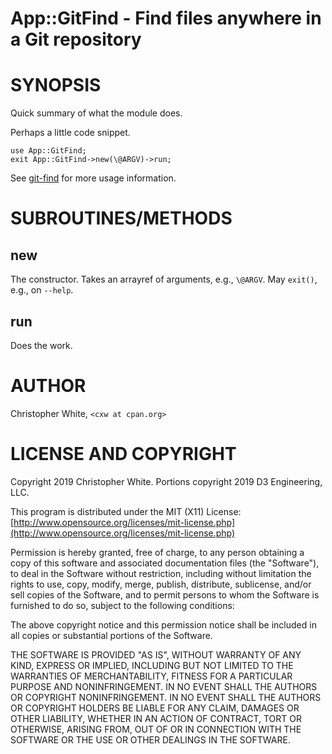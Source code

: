 # App::GitFind - Find files anywhere in a Git repository


# SYNOPSIS

Quick summary of what the module does.

Perhaps a little code snippet.

    use App::GitFind;
    exit App::GitFind->new(\@ARGV)->run;

See [git-find](https://metacpan.org/pod/git-find) for more usage information.

# SUBROUTINES/METHODS

## new

The constructor.  Takes an arrayref of arguments, e.g., `\@ARGV`.  May
`exit()`, e.g., on `--help`.

## run

Does the work.

# AUTHOR

Christopher White, `<cxw at cpan.org>`

# LICENSE AND COPYRIGHT

Copyright 2019 Christopher White.
Portions copyright 2019 D3 Engineering, LLC.

This program is distributed under the MIT (X11) License:
[http://www.opensource.org/licenses/mit-license.php](http://www.opensource.org/licenses/mit-license.php)

Permission is hereby granted, free of charge, to any person
obtaining a copy of this software and associated documentation
files (the "Software"), to deal in the Software without
restriction, including without limitation the rights to use,
copy, modify, merge, publish, distribute, sublicense, and/or sell
copies of the Software, and to permit persons to whom the
Software is furnished to do so, subject to the following
conditions:

The above copyright notice and this permission notice shall be
included in all copies or substantial portions of the Software.

THE SOFTWARE IS PROVIDED "AS IS", WITHOUT WARRANTY OF ANY KIND,
EXPRESS OR IMPLIED, INCLUDING BUT NOT LIMITED TO THE WARRANTIES
OF MERCHANTABILITY, FITNESS FOR A PARTICULAR PURPOSE AND
NONINFRINGEMENT. IN NO EVENT SHALL THE AUTHORS OR COPYRIGHT
NONINFRINGEMENT. IN NO EVENT SHALL THE AUTHORS OR COPYRIGHT
HOLDERS BE LIABLE FOR ANY CLAIM, DAMAGES OR OTHER LIABILITY,
WHETHER IN AN ACTION OF CONTRACT, TORT OR OTHERWISE, ARISING
FROM, OUT OF OR IN CONNECTION WITH THE SOFTWARE OR THE USE OR
OTHER DEALINGS IN THE SOFTWARE.
